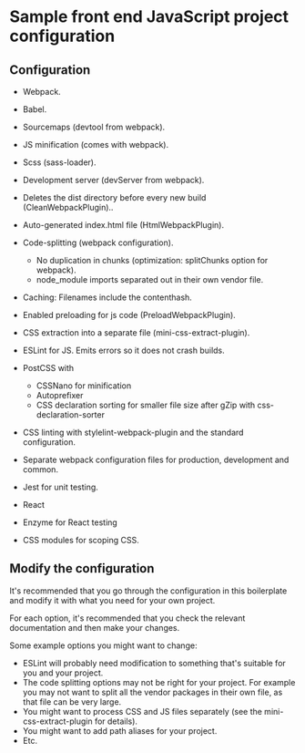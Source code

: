 # Sample front end JavaScript project configuration

## Configuration

- Webpack.
- Babel.
- Sourcemaps (devtool from webpack).
- JS minification (comes with webpack).
- Scss (sass-loader).
- Development server (devServer from webpack).
- Deletes the dist directory before every new build (CleanWebpackPlugin)..
- Auto-generated index.html file (HtmlWebpackPlugin).
- Code-splitting (webpack configuration).
  - No duplication in chunks (optimization: splitChunks option for webpack).
  - node_module imports separated out in their own vendor file.
- Caching: Filenames include the contenthash.
- Enabled preloading for js code (PreloadWebpackPlugin).
- CSS extraction into a separate file (mini-css-extract-plugin).
- ESLint for JS.
    Emits errors so it does not crash builds.
- PostCSS with
  - CSSNano for minification
  - Autoprefixer
  - CSS declaration sorting for smaller file size after gZip with css-declaration-sorter
- CSS linting with stylelint-webpack-plugin and the standard configuration.
- Separate webpack configuration files for production, development and common.
- Jest for unit testing.

- React
- Enzyme for React testing
- CSS modules for scoping CSS.


## Modify the configuration

It's recommended that you go through the configuration in this boilerplate and modify it with what you need for your own project.

For each option, it's recommended that you check the relevant documentation and then make your changes.

Some example options you might want to change:
  - ESLint will probably need modification to something that's suitable for you and your project.
  - The code splitting options may not be right for your project. For example you may not want to split all the vendor packages in their own file, as that file can be very large.
  - You might want to process CSS and JS files separately (see the mini-css-extract-plugin for details).
  - You might want to add path aliases for your project.
  - Etc.
